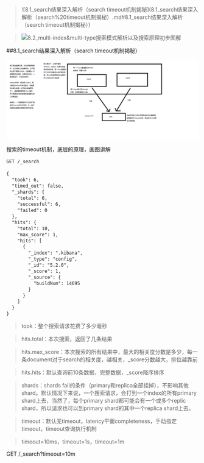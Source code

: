 


>![8.1_search结果深入解析（search timeout机制揭秘](8.1_search结果深入解析（search%20timeout机制揭秘）.md#8.1_search结果深入解析（search timeout机制揭秘）)

>![8.2_multi-index&multi-type搜索模式解析以及搜索原理初步图解](8.1_search结果深入解析（search%20timeout机制揭秘）.md#8.2_multi-index&multi-type搜索模式解析以及搜索原理初步图解)



##8.1_search结果深入解析（search timeout机制揭秘）

![timeout机制详解.png](/assets/timeout机制详解.png)

搜索的timeout机制，底层的原理，画图讲解

    GET /_search
    
    {
      "took": 6,
      "timed_out": false,
      "_shards": {
        "total": 6,
        "successful": 6,
        "failed": 0
      },
      "hits": {
        "total": 10,
        "max_score": 1,
        "hits": [
          {
            "_index": ".kibana",
            "_type": "config",
            "_id": "5.2.0",
            "_score": 1,
            "_source": {
              "buildNum": 14695
            }
          }
        ]
      }
    }
    

>took：整个搜索请求花费了多少毫秒

>hits.total：本次搜索，返回了几条结果

>hits.max_score：本次搜索的所有结果中，最大的相关度分数是多少，每一条document对于search的相关度，越相关，_score分数越大，排位越靠前

>hits.hits：默认查询前10条数据，完整数据，_score降序排序

>shards：shards fail的条件（primary和replica全部挂掉），不影响其他shard。默认情况下来说，一个搜索请求，会打到一个index的所有primary shard上去，当然了，每个primary shard都可能会有一个或多个replic shard，所以请求也可以到primary shard的其中一个replica shard上去。

>timeout：默认无timeout，latency平衡completeness，手动指定timeout，timeout查询执行机制

>timeout=10ms，timeout=1s，timeout=1m

GET /_search?timeout=10m

